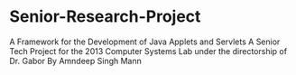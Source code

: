 Senior-Research-Project
=======================

A Framework for the Development of Java Applets and Servlets
A Senior Tech Project for the 2013 Computer Systems Lab under the directorship of Dr. Gabor
By Amndeep Singh Mann

